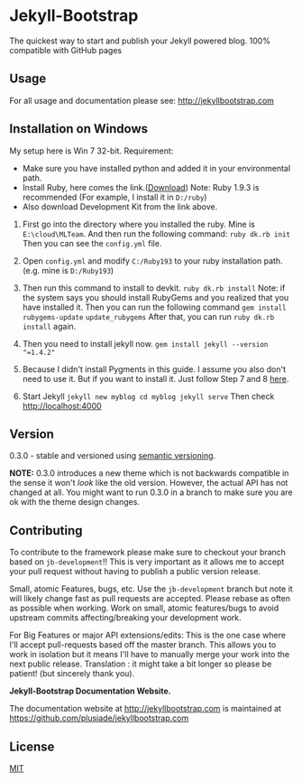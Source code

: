 # Jekyll-Bootstrap

The quickest way to start and publish your Jekyll powered blog. 100% compatible with GitHub pages

## Usage

For all usage and documentation please see: <http://jekyllbootstrap.com>

## Installation on Windows

My setup here is Win 7 32-bit.
Requirement:
  * Make sure you have installed python and added it in your environmental path.
  * Install Ruby, here comes the link.([Download](http://rubyinstaller.org/downloads/))
Note: Ruby 1.9.3 is recommended (For example, I install it in `D:/ruby`)
  * Also download Development Kit from the link above.

1. First go into the directory where you installed the ruby. Mine is `E:\cloud\MLTeam`.
   And then run the following command:
            `ruby dk.rb init`
   Then you can see the `config.yml` file.

2. Open `config.yml` and modify `C:/Ruby193` to your ruby installation path. (e.g. mine is `D:/Ruby193`)

3. Then run this command to install to devkit.
	`ruby dk.rb install`
	Note: if the system says you should install RubyGems and you realized that you have installed it. Then you can run the following command
		`gem install rubygems-update`
		`update_rubygems`
	After that, you can run `ruby dk.rb install` again.

4. Then you need to install jekyll now.
	`gem install jekyll --version "=1.4.2"`

5. Because I didn't install Pygments in this guide. I assume you also don't need to use it. But if you want to install it. Just follow Step 7 and 8 [here](http://www.madhur.co.in/blog/2011/09/01/runningjekyllwindows.html).

6. Start Jekyll
	`jekyll new myblog
	 cd myblog
     jekyll serve`
  Then check [http://localhost:4000](http://localhost:4000)

## Version

0.3.0 - stable and versioned using [semantic versioning](http://semver.org/).

**NOTE:** 0.3.0 introduces a new theme which is not backwards compatible in the sense it won't _look_ like the old version.
However, the actual API has not changed at all.
You might want to run 0.3.0 in a branch to make sure you are ok with the theme design changes.

## Contributing


To contribute to the framework please make sure to checkout your branch based on `jb-development`!!
This is very important as it allows me to accept your pull request without having to publish a public version release.

Small, atomic Features, bugs, etc.
Use the `jb-development` branch but note it will likely change fast as pull requests are accepted.
Please rebase as often as possible when working.
Work on small, atomic features/bugs to avoid upstream commits affecting/breaking your development work.

For Big Features or major API extensions/edits:
This is the one case where I'll accept pull-requests based off the master branch.
This allows you to work in isolation but it means I'll have to manually merge your work into the next public release.
Translation : it might take a bit longer so please be patient! (but sincerely thank you).

**Jekyll-Bootstrap Documentation Website.**

The documentation website at <http://jekyllbootstrap.com> is maintained at https://github.com/plusjade/jekyllbootstrap.com


## License

[MIT](http://opensource.org/licenses/MIT)
